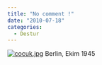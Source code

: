 ```yaml
---
title: "No comment !"
date: "2010-07-18"
categories: 
  - Destur
---
```


[![cocuk.jpg](/uploads/2010/07/cocuk.jpg)](/uploads/2010/07/cocuk.jpg "cocuk.jpg") Berlin, Ekim 1945
